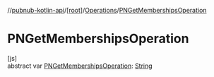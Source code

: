 //[pubnub-kotlin-api](../../../index.md)/[[root]](../index.md)/[Operations](index.md)/[PNGetMembershipsOperation](-p-n-get-memberships-operation.md)

# PNGetMembershipsOperation

[js]\
abstract var [PNGetMembershipsOperation](-p-n-get-memberships-operation.md): [String](https://kotlinlang.org/api/core/kotlin-stdlib/kotlin/-string/index.html)
